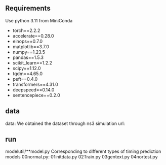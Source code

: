 ## Requirements
Use python 3.11 from MiniConda
- torch==2.2.2
- accelerate==0.28.0
- einops==0.7.0
- matplotlib==3.7.0
- numpy==1.23.5
- pandas==1.5.3
- scikit_learn==1.2.2
- scipy==1.12.0
- tqdm==4.65.0
- peft==0.4.0
- transformers==4.31.0
- deepspeed==0.14.0
- sentencepiece==0.2.0
## data
data: We obtained the dataset through ns3 simulation url:
## run
modelutil/**model.py Corresponding to different types of timing prediction models
00normal.py:
01initdata.py
02Train.py
03gentext.py
04nortest.py

